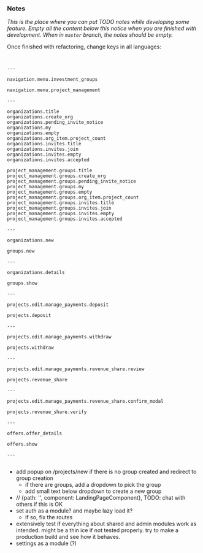 ### Notes

_This is the place where you can put TODO notes while developing some feature. Empty all the content below this notice when you are finished with development. When in `master` branch, the notes should be empty._

Once finished with refactoring, change keys in all languages:
```


---

navigation.menu.investment_groups

navigation.menu.project_management

---

organizations.title
organizations.create_org
organizations.pending_invite_notice
organizations.my
organizations.empty
organizations.org_item.project_count
organizations.invites.title
organizations.invites.join
organizations.invites.empty
organizations.invites.accepted

project_management.groups.title
project_management.groups.create_org
project_management.groups.pending_invite_notice
project_management.groups.my
project_management.groups.empty
project_management.groups.org_item.project_count
project_management.groups.invites.title
project_management.groups.invites.join
project_management.groups.invites.empty
project_management.groups.invites.accepted

---

organizations.new

groups.new

---

organizations.details

groups.show

---

projects.edit.manage_payments.deposit

projects.deposit

---

projects.edit.manage_payments.withdraw

projects.withdraw

---

projects.edit.manage_payments.revenue_share.review

projects.revenue_share

---

projects.edit.manage_payments.revenue_share.confirm_modal

projects.revenue_share.verify

---

offers.offer_details

offers.show

---


```

- add popup on /projects/new if there is no group created and redirect to group creation
    - if there are groups, add a dropdown to pick the group
    - add small text below dropdown to create a new group
- // {path: '', component: LandingPageComponent}, TODO: chat with others if this is OK
- set auth as a module? and maybe lazy load it?
  - if so, fix the routes
- extensively test if everything about shared and admin modules work as intended. might be a thin ice if not tested properly. try to make a production build and see how it behaves.
- settings as a module (?)
